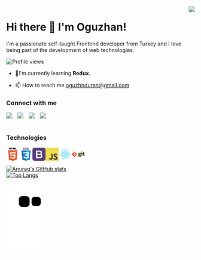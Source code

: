 <img src="https://media.giphy.com/media/NEvPzZ8bd1V4Y/giphy.gif?cid=ecf05e47e0ca55fb7926904229fa065fefd89f7c50e946d2&rid=giphy.gif&ct=g" align="right"  weight="525"  height="325">

 


# Hi there 👋 I'm Oguzhan!

I'm a passionate self-taught Frontend developer from Turkey and I love being part of the development of web technologies.

 ![Profile views](https://komarev.com/ghpvc/?username=oguzhnduran)


* 🌱I'm currently learning <b> Redux. </b>

* 📫 How to reach me [oguzhnduran@gmail.com](oguzhnduran@gmail.com)

 
### Connect with me

[<img width="30" src="https://unpkg.com/simple-icons@v5/icons/linkedin.svg" align="left" />][LinkedIn]

[<img width="30" src="https://unpkg.com/simple-icons@v5/icons/instagram.svg" align="left" />][instagram]

[<img width="30" src="https://unpkg.com/simple-icons@v5/icons/medium.svg" align="left" />][medium]

[<img width="30" src="https://unpkg.com/simple-icons@v5/icons/hackerrank.svg" align="left" />][hackerrank]

[LinkedIn]: https://www.linkedin.com/in/oguzhnduran/

[instagram]: https://www.instagram.com/ogzhndrn/

[medium]: https://medium.com/@oguzhanduran

[hackerrank]: https://www.hackerrank.com/oguzhanduran

<br><br>

### Technologies

<img src="https://raw.githubusercontent.com/github/explore/80688e429a7d4ef2fca1e82350fe8e3517d3494d/topics/html/html.png" width="35" height="35" align="left">

<img src="https://raw.githubusercontent.com/github/explore/80688e429a7d4ef2fca1e82350fe8e3517d3494d/topics/css/css.png" width="35" height="35" align="left">

<img src="https://raw.githubusercontent.com/github/explore/80688e429a7d4ef2fca1e82350fe8e3517d3494d/topics/bootstrap/bootstrap.png" width="35" height="35" align="left">

<img src="https://raw.githubusercontent.com/github/explore/80688e429a7d4ef2fca1e82350fe8e3517d3494d/topics/javascript/javascript.png" width="35" height="35" align="left">

<img src="https://raw.githubusercontent.com/github/explore/80688e429a7d4ef2fca1e82350fe8e3517d3494d/topics/react/react.png" width="35" height="35" align="left">

<img src="https://raw.githubusercontent.com/github/explore/80688e429a7d4ef2fca1e82350fe8e3517d3494d/topics/git/git.png" width="35" height="35" align="left">


<br/>
<br/>

[![Anurag's GitHub stats](https://github-readme-stats.vercel.app/api?username=oguzhanduran&show_icons=true&theme=tokyonight)](https://github.com/anuraghazra/github-readme-stats)<br>
[![Top Langs](https://github-readme-stats.vercel.app/api/top-langs/?username=oguzhanduran&layout=compact&theme=tokyonight)](https://github.com/anuraghazra/github-readme-stats)<br>

![snake svg](https://github.com/oguzhanduran/oguzhanduran/blob/output/github-contribution-grid-snake.svg)



